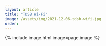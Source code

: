 ```yaml
---
layout: article
title: "TDSB Wi-Fi"
image: /assets/img/2021-12-06-tdsb-wifi.jpg
order: 
---
```


{% include image.html image=page.image %}
